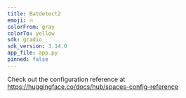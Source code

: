 ```yaml
---
title: Batdetect2
emoji: 🔥
colorFrom: gray
colorTo: yellow
sdk: gradio
sdk_version: 3.14.0
app_file: app.py
pinned: false
---
```


Check out the configuration reference at https://huggingface.co/docs/hub/spaces-config-reference

